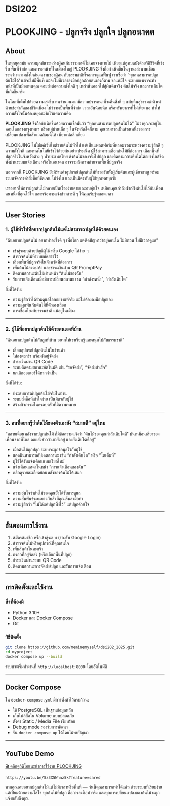 # DSI202
# PLOOKJING - ปลูกจริง ปลูกใจ ปลูกอนาคต

## About

ในทุกยุคสมัย ความผูกพันระหว่างผู้คนกับธรรมชาติไม่เคยจางหายไป เพียงแต่ถูกบดบังด้วยวิถีชีวิตที่เร่งรีบ พื้นที่จำกัด และภาระหน้าที่ในเมืองใหญ่
PLOOKJING จึงถือกำเนิดขึ้นในฐานะสะพานเชื่อมระหว่างความตั้งใจอันงดงามของผู้คน กับธรรมชาติที่รอการดูแลฟื้นฟู
เราเชื่อว่า ‘ทุกคนสามารถปลูกต้นไม้ได้’ แม้จะไม่มีพื้นที่ แม้จะไม่มีเวลาลงมือปลูกด้วยตนเองก็ตาม ขอแค่มีใจ ระบบของเราจะทำหน้าที่เป็นมือแทนคุณ
คอยส่งต่อความตั้งใจดี ๆ เหล่านั้นออกไปสู่ผืนดินจริง ต้นไม้จริง และการเติบโตที่เกิดขึ้นจริง


ในโลกที่เต็มไปด้วยความเร่งรีบ คนจำนวนมากมีความปรารถนาที่จะคืนสิ่งดี ๆ กลับคืนสู่ธรรมชาติ แต่ด้วยข้อจำกัดของชีวิตเมือง ไม่ว่าจะเป็นพื้นที่จำกัด เวลาอันน้อยนิด หรือทรัพยากรที่ไม่เพียงพอ ทำให้ความตั้งใจนั้นต้องหยุดชะงักไว้แค่ความคิด

**PLOOKJING** จึงถือกำเนิดขึ้นด้วยความเชื่อมั่นว่า “ทุกคนสามารถปลูกต้นไม้ได้” ไม่ว่าคุณจะอยู่ในคอนโดกลางกรุงเทพฯ หรือหมู่บ้านเล็ก ๆ ในจังหวัดใดก็ตาม คุณสามารถเป็นส่วนหนึ่งของการเปลี่ยนแปลงเพื่อสิ่งแวดล้อมนี้ได้ เพียงแค่คลิกเดียว

PLOOKJING ไม่ใช่แค่เว็บไซต์ขายต้นไม้ทั่วไป แต่เป็นแพลตฟอร์มที่หลอมรวมระหว่างความรู้สึกดี ๆ ความตั้งใจดี และเทคโนโลยีเข้าไว้ด้วยกันอย่างประณีต ผู้ใช้สามารถเลือกต้นไม้ที่ต้องการ เลือกพื้นที่ปลูกจริงในจังหวัดต่าง ๆ ทั่วประเทศไทย ส่งต้นไม้ของจริงไปปลูก และติดตามการเติบโตได้อย่างใกล้ชิด ทั้งผ่านระบบแจ้งเตือน หรือในอนาคต อาจรวมถึงภาพถ่ายจากพื้นที่ปลูกจริง

นอกจากนี้ PLOOKJING ยังมีร้านค้าอุปกรณ์ปลูกต้นไม้ที่รองรับทั้งผู้เริ่มต้นและผู้เชี่ยวชาญ พร้อมระบบจัดการคำสั่งซื้อที่ชัดเจน โปร่งใส และเป็นมิตรกับผู้ใช้ทุกเพศทุกวัย

เราอยากให้การปลูกต้นไม้กลายเป็นเรื่องง่ายดายและอบอุ่นใจ เหมือนคุณกำลังฝากฝังต้นไม้ไว้กับเพื่อนคนหนึ่งที่คุณไว้ใจ และพร้อมจะแจ้งข่าวสารดี ๆ ให้คุณรับรู้ตลอดเวลา

---

## User Stories

### 1. ผู้ใช้ทั่วไปที่อยากปลูกต้นไม้แต่ไม่สามารถปลูกได้ด้วยตนเอง

“ฉันอยากปลูกต้นไม้ อยากทำอะไรดี ๆ เพื่อโลก แต่ติดปัญหาว่าอยู่คอนโด ไม่มีสวน ไม่มีเวลาดูแล”

- เข้าสู่ระบบด้วยบัญชีผู้ใช้ หรือ Google ได้ง่าย ๆ
- สำรวจต้นไม้ที่ระบบคัดสรรไว้
- เลือกพื้นที่ปลูกจริงในจังหวัดที่ต้องการ
- เพิ่มต้นไม้ลงตะกร้า และชำระเงินผ่าน QR PromptPay
- ติดตามสถานะต้นไม้ผ่านหน้า “ต้นไม้ของฉัน”
- รับการแจ้งเตือนเมื่อมีการเปลี่ยนสถานะ เช่น “กำลังรดน้ำ”, “กำลังเติบโต”

สิ่งที่ได้รับ:
- ความรู้สึกว่าได้ร่วมดูแลโลกอย่างแท้จริง แม้ไม่ต้องลงมือปลูกเอง
- ความผูกพันกับต้นไม้ที่ตัวเองเลือก
- การเชื่อมโยงกับธรรมชาติ แม้อยู่ในเมือง

---

### 2. ผู้ใช้ที่อยากปลูกต้นไม้ด้วยตนเองที่บ้าน

“ฉันอยากปลูกต้นไม้กับลูกที่บ้าน อยากให้เขาเรียนรู้และสนุกไปกับธรรมชาติ”

- เลือกอุปกรณ์ปลูกต้นไม้ในร้านค้า
- ใส่ลงตะกร้า พร้อมที่อยู่จัดส่ง
- ชำระเงินผ่าน QR Code
- ระบบติดตามสถานะอัตโนมัติ เช่น “รอจัดส่ง”, “จัดส่งสำเร็จ”
- ยกเลิกออเดอร์ได้หากจำเป็น

สิ่งที่ได้รับ:
- ประสบการณ์ปลูกต้นไม้จริงในบ้าน
- ระบบสั่งซื้อที่เข้าใจง่าย เป็นมิตรกับผู้ใช้
- สร้างกิจกรรมในครอบครัวที่มีความหมาย

---

### 3. คนที่อยากรู้ว่าต้นไม้ของตัวเองยัง “สบายดี” อยู่ไหม

“หลายเดือนหลังจากปลูกต้นไม้ ก็มีข้อความแจ้งว่า ‘ต้นไม้ของคุณกำลังเติบโตดี’ มันเหมือนเสียงของเพื่อนจากที่ไกล คอยส่งข่าวว่าเขายังอยู่ และยังเติบโตดีอยู่”

- เมื่อต้นไม้ถูกปลูก ระบบจะผูกข้อมูลไว้กับผู้ใช้
- แอดมินสามารถอัปเดตสถานะ เช่น “กำลังเติบโต” หรือ “โตเต็มที่”
- ผู้ใช้ได้รับแจ้งเตือนแบบเรียลไทม์
- แจ้งเตือนแสดงในหน้า “การแจ้งเตือนของฉัน”
- คลิกดูรายละเอียดย้อนหลังของต้นไม้ได้เสมอ

สิ่งที่ได้รับ:
- ความอุ่นใจว่าต้นไม้ของคุณยังได้รับการดูแล
- ความสัมพันธ์ระยะยาวกับสิ่งที่คุณเริ่มลงมือทำ
- ความรู้สึกว่า “ไม่ได้แค่ปลูกทิ้งไว้” แต่ปลูกด้วยใจ

---

## ขั้นตอนการใช้งาน

1. สมัครสมาชิก หรือเข้าสู่ระบบ (รองรับ Google Login)
2. สำรวจต้นไม้หรืออุปกรณ์ที่คุณสนใจ
3. เพิ่มสินค้าในตะกร้า
4. กรอกที่อยู่จัดส่ง (หรือเลือกพื้นที่ปลูก)
5. ชำระเงินผ่านระบบ QR Code
6. ติดตามสถานะการจัดส่ง/ปลูก และรับการแจ้งเตือน

---

## การติดตั้งและใช้งาน

### สิ่งที่ต้องมี
- Python 3.10+
- Docker และ Docker Compose
- Git

### วิธีติดตั้ง
```bash
git clone https://github.com/meminemyself/dsi202_2025.git
cd myproject
docker compose up --build
```

ระบบจะเริ่มทำงานที่ `http://localhost:8000` โดยอัตโนมัติ

---

## Docker Compose

ใน `docker-compose.yml` มีการตั้งค่าไว้ครบถ้วน:
- ใช้ PostgreSQL เป็นฐานข้อมูลหลัก
- เก็บไฟล์สื่อใน Volume แบบปลอดภัย
- ตั้งค่า Static / Media File เรียบร้อย
- Debug mode รองรับการพัฒนา
- รัน `docker compose up` ได้โดยไม่พบปัญหา

---

## YouTube Demo

[🎬 คลิกดูวิดีโอแนะนำการใช้งาน PLOOKJING](https://youtu.be/Sz3X5Wnnz5k?feature=shared)

`https://youtu.be/Sz3X5Wnnz5k?feature=sared`

หากคุณเคยอยากปลูกต้นไม้แต่ไม่มีเวลาหรือพื้นที่ — วันนี้คุณสามารถทำได้แล้ว ด้วยระบบที่เรียบง่ายแต่เปี่ยมด้วยความใส่ใจ ทุกต้นไม้ที่ปลูก คือการลงมือทำจริง และทุกการเปลี่ยนแปลงของต้นไม้จะถูกแจ้งกลับถึงคุณ
